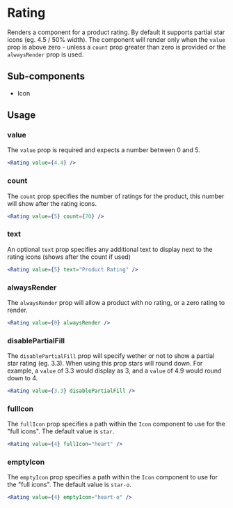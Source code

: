 # Rating

Renders a component for a product rating. By default it supports partial star icons (eg. 4.5 / 50% width). The component will render only when the `value` prop is above zero - unless a `count` prop greater than zero is provided or the `alwaysRender` prop is used.

## Sub-components
- Icon

## Usage

### value
The `value` prop is required and expects a number between 0 and 5.

```jsx
<Rating value={4.4} />
```

### count
The `count` prop specifies the number of ratings for the product, this number will show after the rating icons.

```jsx
<Rating value={5} count={70} />
```

### text
An optional `text` prop specifies any additional text to display next to the rating icons (shows after the count if used)

```jsx
<Rating value={5} text="Product Rating" />
```

### alwaysRender
The `alwaysRender` prop will allow a product with no rating, or a zero rating to render.

```jsx
<Rating value={0} alwaysRender />
```

### disablePartialFill
The `disablePartialFill` prop will specify wether or not to show a partial star rating (eg. 3.3). When using this prop stars will round down. For example, a `value` of 3.3 would display as 3, and a `value` of 4.9 would round down to 4.

```jsx
<Rating value={3.3} disablePartialFill />
```

### fullIcon
The `fullIcon` prop specifies a path within the `Icon` component to use for the "full icons". The default value is `star`.

```jsx
<Rating value={4} fullIcon="heart" />
```

### emptyIcon
The `emptyIcon` prop specifies a path within the `Icon` component to use for the "full icons". The default value is `star-o`.

```jsx
<Rating value={4} emptyIcon="heart-o" />
```